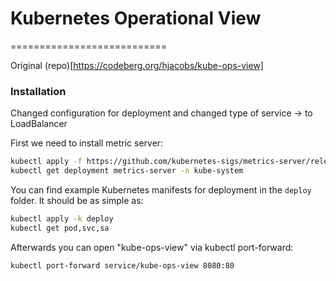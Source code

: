# Kubernetes Operational View
===========================

Original (repo)[https://codeberg.org/hjacobs/kube-ops-view]

### Installation

Changed configuration for deployment and changed type of service -> to LoadBalancer

First we need to install metric server:

```bash
kubectl apply -f https://github.com/kubernetes-sigs/metrics-server/releases/latest/download/components.yaml
kubectl get deployment metrics-server -n kube-system
```

You can find example Kubernetes manifests for deployment in the `deploy`
folder. It should be as simple as:

```bash
kubectl apply -k deploy 
kubectl get pod,svc,sa
```

Afterwards you can open \"kube-ops-view\" via kubectl port-forward:

```bash
kubectl port-forward service/kube-ops-view 8080:80
```

